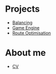 # Projects
- [Balancing](/balancing)
- [Game Engine](/game-engine)
- [Route Optimisation](/route-optimisation)


# About me
- [CV](???/Martin-Cook_cv.docx)
